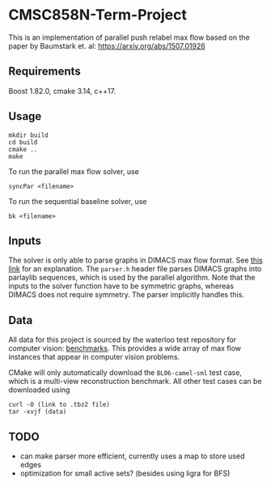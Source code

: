 # CMSC858N-Term-Project
This is an implementation of parallel push relabel max flow based on the paper by Baumstark et. al: https://arxiv.org/abs/1507.01926  

## Requirements
Boost 1.82.0, cmake 3.14, c++17. 

## Usage 
```
mkdir build
cd build
cmake ..
make
```
To run the parallel max flow solver, use 
```
syncPar <filename>
```
To run the sequential baseline solver, use 
```
bk <filename>
```

## Inputs

The solver is only able to parse graphs in DIMACS max flow format. See [this link](https://lpsolve.sourceforge.net/5.5/DIMACS_maxf.htm) for an explanation. 
The ```parser.h``` header file parses DIMACS graphs into parlaylib sequences, which is used by the parallel algorithm. Note that the inputs to the solver function have to be symmetric graphs, whereas DIMACS does not require symmetry. The parser implicitly handles this. 

## Data
All data for this project is sourced by the waterloo test repository for computer vision: [benchmarks](https://vision.cs.uwaterloo.ca/data/maxflow). This provides a wide array of max flow instances that appear in computer vision problems. 

CMake will only automatically download the ```BL06-camel-sml``` test case, which is a multi-view reconstruction benchmark. All other test cases can be downloaded using 
```
curl -O (link to .tbz2 file)
tar -xvjf (data)
```

## TODO 
- can make parser more efficient, currently uses a map to store used edges
- optimization for small active sets? (besides using ligra for BFS)





